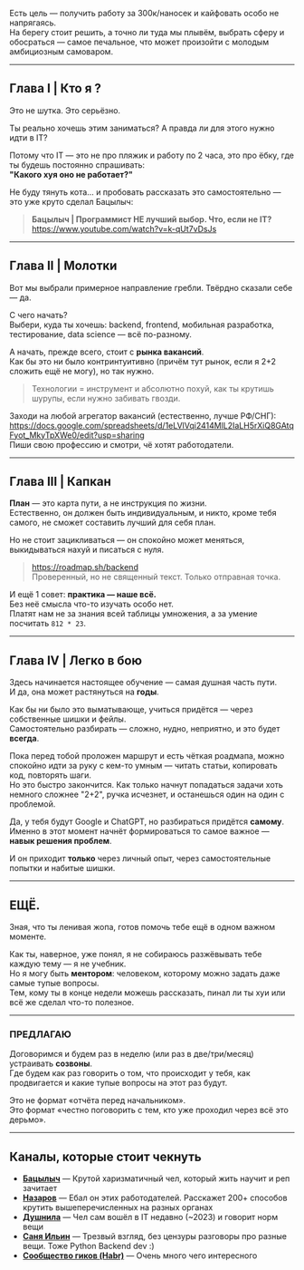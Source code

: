 Есть цель — получить работу за 300к/наносек и кайфовать особо не напрягаясь.  
На берегу стоит решить, а точно ли туда мы плывём, выбрать сферу и обосраться — самое печальное, что может произойти с молодым амбициозным самоваром.

---

## Глава I | Кто я ?

Это не шутка. Это серьёзно.

Ты реально хочешь этим заниматься? А правда ли для этого нужно идти в IT?

Потому что IT — это не про пляжик и работу по 2 часа, это про ёбку, где ты будешь постоянно спрашивать:  
**"Какого хуя оно не работает?"**

Не буду тянуть кота… и пробовать рассказать это самостоятельно — это уже круто сделал Бацылыч:

> **Бацылыч | Программист НЕ лучший выбор. Что, если не IT?**  
> https://www.youtube.com/watch?v=k-qUt7vDsJs

---

## Глава II | Молотки

Вот мы выбрали примерное направление гребли. Твёрдно сказали себе — да.

С чего начать?  
Выбери, куда ты хочешь: backend, frontend, мобильная разработка, тестирование, data science — всё по-разному.

А начать, прежде всего, стоит с **рынка вакансий**.  
Как бы это ни было контринтуитивно (причём тут рынок, если я 2+2 сложить ещё не могу), но так нужно.

> Технологии = инструмент и абсолютно похуй, как ты крутишь шурупы, если нужно забивать гвозди.

Заходи на любой агрегатор вакансий (естественно, лучше РФ/СНГ):  
https://docs.google.com/spreadsheets/d/1eLVlVqi2414MlL2IaLH5rXiQ8GAtqFyot_MkyTpXWe0/edit?usp=sharing  
Пиши свою профессию и смотри, чё хотят работодатели.

---

## Глава III | Капкан

**План** — это карта пути, а не инструкция по жизни.  
Естественно, он должен быть индивидуальным, и никто, кроме тебя самого, не сможет составить лучший для себя план.

Но не стоит зацикливаться — он спокойно может меняться, выкидываться нахуй и писаться с нуля.

> https://roadmap.sh/backend  
> Проверенный, но не священный текст. Только отправная точка.

И ещё 1 совет: **практика — наше всё.**  
Без неё смысла что-то изучать особо нет.  
Платят нам не за знания всей таблицы умножения, а за умение посчитать `812 * 23`.

---

## Глава IV | Легко в бою

Здесь начинается настоящее обучение — самая душная часть пути.  
И да, она может растянуться на **годы**.

Как бы ни было это выматывающе, учиться придётся — через собственные шишки и фейлы.  
Самостоятельно разбирать — сложно, нудно, неприятно, и это будет **всегда**.

Пока перед тобой проложен маршрут и есть чёткая роадмапа, можно спокойно идти за руку с кем-то умным — читать статьи, копировать код, повторять шаги.  
Но это быстро закончится. Как только начнут попадаться задачи хоть немного сложнее "2+2", ручка исчезнет, и останешься один на один с проблемой.

Да, у тебя будут Google и ChatGPT, но разбираться придётся **самому**.  
Именно в этот момент начнёт формироваться то самое важное — **навык решения проблем**.

И он приходит **только** через личный опыт, через самостоятельные попытки и набитые шишки.

---

## ЕЩЁ.

Зная, что ты ленивая жопа, готов помочь тебе ещё в одном важном моменте.

Как ты, наверное, уже понял, я не собираюсь разжёвывать тебе каждую тему — я не учебник.  
Но я могу быть **ментором**: человеком, которому можно задать даже самые тупые вопросы.  
Тем, кому ты в конце недели можешь рассказать, пинал ли ты хуи или всё же сделал что-то полезное.

---

### ПРЕДЛАГАЮ

Договоримся и будем раз в неделю (или раз в две/три/месяц) устраивать **созвоны**.  
Где будем как раз говорить о том, что происходит у тебя, как продвигается и какие тупые вопросы на этот раз будут.

Это не формат «отчёта перед начальником».  
Это формат «честно поговорить с тем, кто уже проходил через всё это дерьмо».

---

## Каналы, которые стоит чекнуть

- [**Бацылыч**](https://www.youtube.com/@koshachiya_batsyla) — Крутой харизматичный чел, который жить научит и реп зачитает
- [**Назаров**](https://www.youtube.com/@m0rtymerr) — Ебал он этих работодателей. Расскажет 200+ способов крутить вышеперечисленных на разных органах
- [**Душнила**](https://www.youtube.com/@dushnila_official) — Чел сам вошёл в IT недавно (~2023) и говорит норм вещи
- [**Саня Ильин**](https://www.youtube.com/@digital_ninja) — Трезвый взгляд, без цензуры разговоры про разные вещи. Тоже Python Backend dev :)
- [**Сообщество гиков (Habr)**](https://habr.com/ru/) — Очень много чего интересного
